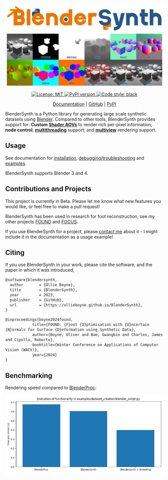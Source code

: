 <a href="https://ollieboyne.github.io/BlenderSynth/">
<img src="docs/logo.png" alt="BlenderSynth logo"/>
</a>

<a href="https://ollieboyne.github.io/BlenderSynth/python/output_data.html">
<img src="docs/splash.png" alt="BlenderSynth rendering example"/>
</a>

<p align="center">
  <a href="https://opensource.org/licenses/MIT">
    <img src="https://img.shields.io/badge/License-MIT-yellow.svg" alt="License: MIT">
  </a>
    <a href="https://pypi.org/project/BlenderSynth/">
        <img src="https://badge.fury.io/py/BlenderSynth.svg" alt="PyPI version">
    </a>
    <a href="https://black.readthedocs.io">
        <img src="https://img.shields.io/badge/code%20style-black-000000.svg" alt="Code style: black">    
    </a>    
  </p>

<p align="center"> 
<a href="https://ollieboyne.github.io/BlenderSynth/">Documentation</a> |
<a href="https://github.com/OllieBoyne/BlenderSynth">GitHub</a> |
<a href="https://pypi.org/project/blendersynth/">PyPI</a>
</p>

BlenderSynth is a Python library for generating large scale synthetic datasets using [Blender](https://www.blender.org/). Compared to other tools, BlenderSynth provides support for: <b>Custom <a href="https://docs.blender.org/manual/en/latest/render/shader_nodes/output/aov.html">Shader AOVs</a></b> to render rich per-pixel information; **node control**; <b><a href="https://ollieboyne.github.io/BlenderSynth/python/dataset_creation/index.html">multithreading</a></b> support; and <b><a href="https://ollieboyne.github.io/BlenderSynth/python/multiview_rendering.html">multiview</a></b> rendering support.

## Usage

See documentation for [installation](https://ollieboyne.github.io/BlenderSynth/getting_started/installation.html), [debugging/troubleshooting](https://ollieboyne.github.io/BlenderSynth/getting_started/troubleshooting.html) and [examples](https://ollieboyne.github.io/BlenderSynth/).

BlenderSynth supports Blender 3 and 4.

## Contributions and Projects

This project is currently in Beta. Please let me know what new features you would like, or feel free to make a pull request!

BlenderSynth has been used in research for foot reconstruction, see my other projects [FOUND](https://ollieboyne.com/FOUND) and [FOCUS](https://ollieboyne.com/FOCUS).

If you use BlenderSynth for a project, please [contact me](https://ollieboyne.github.io) about it - I might include it in the documentation as a usage example!

## Citing

If you use BlenderSynth in your work, please cite the software, and the paper in which it was introduced,

```
@software{blendersynth,
  author       = {Ollie Boyne},
  title        = {BlenderSynth},
  year         = 2023,
  publisher    = {GitHub},
  url          = {https://ollieboyne.github.io/BlenderSynth},
}
```

```
@inproceedings{boyne2024found,
            title={FOUND: {F}oot {O}ptimisation with {U}ncertain {N}ormals for Surface {D}eformation using Synthetic Data},
            author={Boyne, Oliver and Bae, Gwangbin and Charles, James and Cipolla, Roberto},
            booktitle={Winter Conference on Applications of Computer Vision (WACV)},
            year={2024}
}
```

## Benchmarking

Rendering speed compared to [BlenderProc](https://github.com/DLR-RM/BlenderProc):

![](docs/benchmark-1.png)

